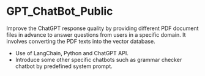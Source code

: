 # GPT_ChatBot_Public
Improve the ChatGPT response quality by providing different PDF document
files in advance to answer questions from users in a specific domain. It
involves converting the PDF texts into the vector database.
- Use of LangChain, Python and ChatGPT API. 
- Introduce some other specific chatbots such as grammar checker chatbot by predefined system prompt.

